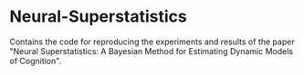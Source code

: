 # Neural-Superstatistics
Contains the code for reproducing the experiments and results of the paper "Neural Superstatistics: A Bayesian Method for Estimating Dynamic Models of Cognition".
